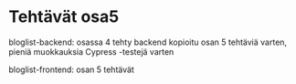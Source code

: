 <h1>Tehtävät osa5</h1>
<p>bloglist-backend: osassa 4 tehty backend kopioitu osan 5 tehtäviä varten, pieniä muokkauksia Cypress -testejä varten</p>
<p>bloglist-frontend: osan 5 tehtävät</p>
